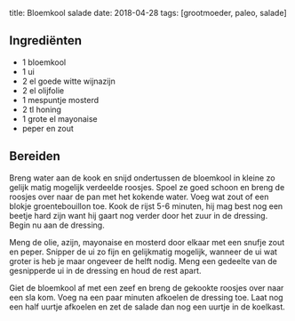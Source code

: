 title: Bloemkool salade
date: 2018-04-28
tags: [grootmoeder, paleo, salade]

## Ingrediënten
- 1 bloemkool
- 1 ui
- 2 el goede witte wijnazijn
- 2 el olijfolie
- 1 mespuntje mosterd
- 2 tl honing
- 1 grote el mayonaise
- peper en zout

## Bereiden
Breng water aan de kook en snijd ondertussen de bloemkool in kleine zo gelijk matig mogelijk verdeelde roosjes. Spoel ze goed schoon en breng de roosjes over naar de pan met het kokende water. Voeg wat zout of een blokje groentebouillon toe. Kook de rijst 5-6 minuten, hij mag best nog een beetje hard zijn want hij gaart nog verder door het zuur in de dressing. Begin nu aan de dressing. 

Meng de olie, azijn, mayonaise en mosterd door elkaar met een snufje zout en peper. Snipper de ui zo fijn en gelijkmatig mogelijk, wanneer de ui wat groter is heb je maar ongeveer de helft nodig. Meng een gedeelte van de gesnipperde ui in de dressing en houd de rest apart. 

Giet de bloemkool af met een zeef en breng de gekookte roosjes over naar een sla kom. Voeg na een paar minuten afkoelen de dressing toe. Laat nog een half uurtje afkoelen en zet de salade dan nog een uurtje in de koelkast.
